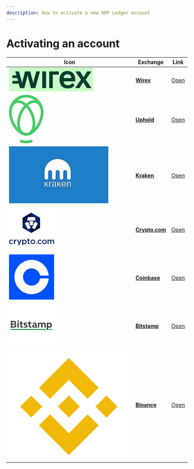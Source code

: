 ```yaml
---
description: How to activate a new XRP Ledger account
---
```


# Activating an account

| Icon                                                                             | Exchange                                                                                        | Link                               |
| -------------------------------------------------------------------------------- | ----------------------------------------------------------------------------------------------- | ---------------------------------- |
| ![](../.gitbook/assets/wirex.png)                                                | ****[**Wirex**](../getting-started-with-xumm/activating-an-account/from-wirex.md)****           | [Open](https://www.binance.com/en) |
| <img src="../.gitbook/assets/image (1) (1) (1) (2).png" alt="" data-size="line"> | ****[**Uphold**](../getting-started-with-xumm/activating-an-account/from-uphold.md)****         | [Open](https://uphold.com/)        |
| ![](<../.gitbook/assets/image (1) (3).png>)                                      | ****[**Kraken**](../getting-started-with-xumm/activating-an-account/from-kraken.md)****         | [Open](https://www.kraken.com/)    |
| ![](<../.gitbook/assets/image (2) (1) (2).png>)                                  | ****[**Crypto.com**](../getting-started-with-xumm/activating-an-account/from-crypto.com.md)**** | [Open](https://crypto.com/)        |
| <img src="../.gitbook/assets/image (8).png" alt="" data-size="line">             | ****[**Coinbase**](../getting-started-with-xumm/activating-an-account/from-coinbase.md)****     | [Open](https://www.coinbase.com/)  |
| ![](<../.gitbook/assets/image (1) (1) (1).png>)                                  | ****[**Bitstamp**](../getting-started-with-xumm/activating-an-account/from-bitstamp.md)****     | [Open](https://www.bitstamp.net/)  |
| <img src="../.gitbook/assets/image (11) (1).png" alt="" data-size="line">        | ****[**Binance**](../getting-started-with-xumm/activating-an-account/from-binance.md)****       | [Open](https://www.binance.com/en) |
|                                                                                  |                                                                                                 |                                    |


